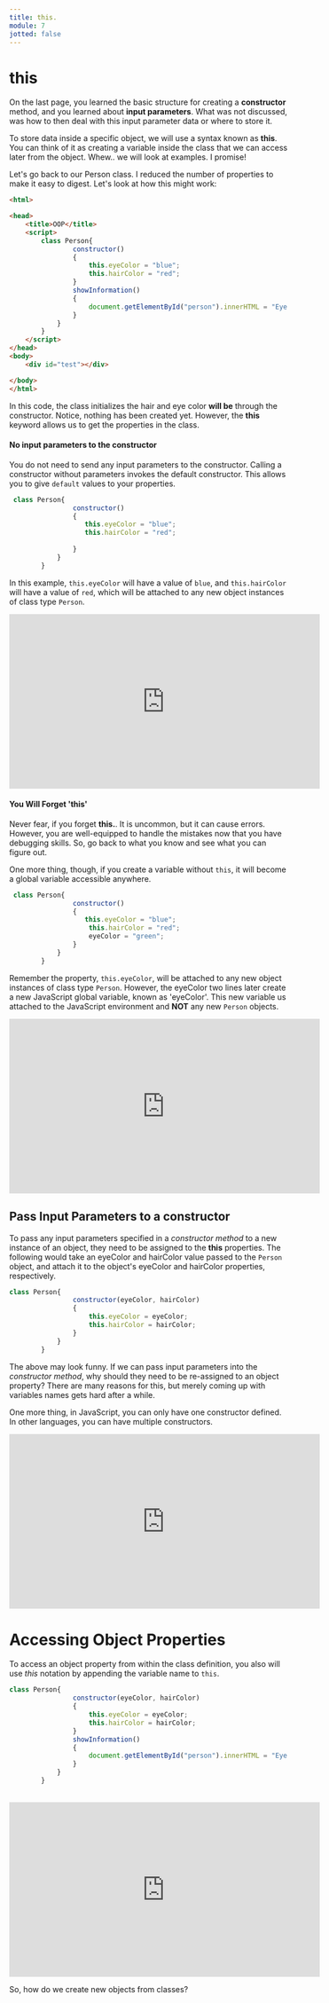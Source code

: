 ```yaml
---
title: this.
module: 7
jotted: false
---
```


# this

On the last page, you learned the basic structure for creating a **constructor** method, and you learned about **input parameters**. What was not discussed, was how to then deal with this input parameter data or where to store it.

To store data inside a specific object, we will use a syntax known as **this**. You can think of it as creating a variable inside the class that we can access later from the object. Whew.. we will look at examples.  I promise!

Let's go back to our Person class. I reduced the number of properties to make it easy to digest.  Let's look at how this might work:

```html
<html>

<head>
    <title>OOP</title>
    <script>
        class Person{
                constructor()
                {
                    this.eyeColor = "blue";
                    this.hairColor = "red";
                }
                showInformation()
                {
                    document.getElementById("person").innerHTML = "Eye Color: " + this.eyeColor + "<br>Hair Color: " + this.hairColor;
                }   
            }
        }
    </script>
</head>
<body>
    <div id="test"></div>

</body>
</html>
```
In this code, the class initializes the hair and eye color **will be** through the constructor.  Notice, nothing has been created yet.  However, the **this** keyword allows us to get the properties in the class.

#### No input parameters to the constructor

You do not need to send any input parameters to the constructor.  Calling a constructor without parameters invokes the default constructor. This allows you to give `default` values to your properties. 

```js
 class Person{
                constructor()
                {
                   this.eyeColor = "blue";
                   this.hairColor = "red";
                    
                }
            }
        }
```

In this example, `this.eyeColor` will have a value of `blue`, and `this.hairColor` will have a value of `red`, which will be attached to any new object instances of class type `Person`.

<iframe width="560" height="315" src="https://www.youtube.com/embed/t2BM1P9ozYM" frameborder="0" allow="accelerometer; autoplay; encrypted-media; gyroscope; picture-in-picture" allowfullscreen></iframe>

#### You Will Forget 'this'

Never fear, if you forget **this.**.  It is uncommon, but it can cause errors.  However, you are well-equipped to handle the mistakes now that you have debugging skills.  So, go back to what you know and see what you can figure out.

One more thing, though, if you create a variable without `this`, it will become a global variable accessible anywhere.

```js
 class Person{
                constructor()
                {
                   this.eyeColor = "blue";
                    this.hairColor = "red";
                    eyeColor = "green";
                }
            }
        }
```

Remember the property, `this.eyeColor`, will be attached to any new object instances of class type `Person`. However, the eyeColor two lines later create a new JavaScript global variable, known as 'eyeColor'. This new variable us attached to the JavaScript environment and **NOT** any new `Person` objects.

<iframe width="560" height="315" src="https://www.youtube.com/embed/V20V47rF0GQ" frameborder="0" allow="accelerometer; autoplay; encrypted-media; gyroscope; picture-in-picture" allowfullscreen></iframe>

## Pass Input Parameters to a constructor

To pass any input parameters specified in a _constructor method_ to a new instance of an object, they need to be assigned to the **this** properties. The following would take an eyeColor and hairColor value passed to the `Person` object, and attach it to the object's eyeColor and hairColor properties, respectively.

```js
class Person{
                constructor(eyeColor, hairColor)
                {
                    this.eyeColor = eyeColor;
                    this.hairColor = hairColor;
                }
            }
        }
```

The above may look funny. If we can pass input parameters into the _constructor method_, why should they need to be re-assigned to an object property? There are many reasons for this, but merely coming up with variables names gets hard after a while.

One more thing, in JavaScript, you can only have one constructor defined. In other languages, you can have multiple constructors.

<iframe width="560" height="315" src="https://www.youtube.com/embed/IUYSNFicx74" frameborder="0" allow="accelerometer; autoplay; encrypted-media; gyroscope; picture-in-picture" allowfullscreen></iframe>

# Accessing Object Properties

To access an object property from within the class definition, you also will use *this* notation by appending the variable name to `this`.

```js
class Person{
                constructor(eyeColor, hairColor)
                {
                    this.eyeColor = eyeColor;
                    this.hairColor = hairColor;
                }
                showInformation()
                {
                    document.getElementById("person").innerHTML = "Eye Color: " + this.eyeColor + "<br>Hair Color: " + this.hairColor;
                }
            }
        }
```
<br/>
<iframe width="560" height="315" src="https://www.youtube.com/embed/K8kqo7CNJD8" frameborder="0" allow="accelerometer; autoplay; encrypted-media; gyroscope; picture-in-picture" allowfullscreen></iframe>

So, how do we create new objects from classes?


